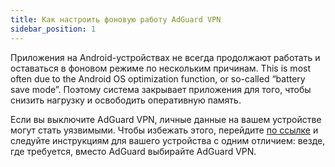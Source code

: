 ```yaml
---
title: Как настроить фоновую работу AdGuard VPN
sidebar_position: 1
---
```


Приложения на Android-устройствах не всегда продолжают работать и оставаться в фоновом режиме по нескольким причинам. This is most often due to the Android OS optimization function, or so-called “battery save mode”. Поэтому система закрывает приложения для того, чтобы снизить нагрузку и освободить оперативную память.

Если вы выключите AdGuard VPN, личные данные на вашем устройстве могут стать уязвимыми. Чтобы избежать этого, перейдите [по ссылке](https://adguard.com/kb/adguard-for-android/solving-problems/background-work/) и следуйте инструкциям для вашего устройства с одним отличием: везде, где требуется, вместо AdGuard выбирайте AdGuard VPN.

